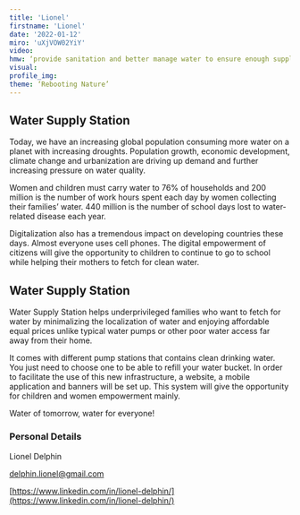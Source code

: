 ```yaml
--- 
title: 'Lionel'
firstname: 'Lionel'
date: '2022-01-12'
miro: 'uXjVOW02YiY'
video: 
hmw: ‘provide sanitation and better manage water to ensure enough supply to growing underprivileged population? ‘
visual: 
profile_img: 
theme: ‘Rebooting Nature’
--- 
```


## Water Supply Station 

Today, we have an increasing global population consuming more water on a planet with increasing droughts. Population growth, economic development, climate change and urbanization are driving up demand and further increasing pressure on water quality. 

Women and children must carry water to 76% of households and 200 million is the number of work hours spent each day by women collecting their families’ water. 440 million is the number of school days lost to water-related disease each year. 

Digitalization also has a tremendous impact on developing countries these days. Almost everyone uses cell phones. The digital empowerment of citizens will give the opportunity to children to continue to go to school while helping their mothers to fetch for clean water. 

## Water Supply Station 

Water Supply Station helps underprivileged families who want to fetch for water by minimalizing the localization of water and enjoying affordable equal prices unlike typical water pumps or other poor water access far away from their home.  

It comes with different pump stations that contains clean drinking water. You just need to choose one to be able to refill your water bucket. In order to facilitate the use of this new infrastructure, a website, a mobile application and banners will be set up. This system will give the opportunity for children and women empowerment mainly.  

Water of tomorrow, water for everyone! 


### Personal Details 

Lionel Delphin 

[delphin.lionel@gmail.com](mailto:delphin.lionel@gmail.com)

[https://www.linkedin.com/in/lionel-delphin/](https://www.linkedin.com/in/lionel-delphin/)